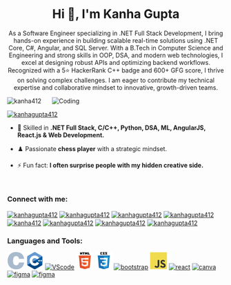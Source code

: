 <h1 align="center">Hi 👋, I'm Kanha Gupta</h1>
<p align="center">As a Software Engineer specializing in .NET Full Stack Development, I bring hands-on experience in building scalable real-time solutions using .NET Core, C#, Angular, and SQL Server. With a B.Tech in Computer Science and Engineering and strong skills in OOP, DSA, and modern web technologies, I excel at designing robust APIs and optimizing backend workflows. Recognized with a 5⭐ HackerRank C++ badge and 600+ GFG score, I thrive on solving complex challenges. I am eager to contribute my technical expertise and collaborative mindset to innovative, growth-driven teams.</p>

<img align="right" alt="Coding" width="400" src="https://github.com/Kanha412/Kanha412/assets/85762282/f5c801db-6ad9-4ec8-85fa-f93f41a526f0">


<p align="left"> <img src="https://komarev.com/ghpvc/?username=kanha412&label=Profile%20views&color=ff4747&style=plastic" alt="kanha412" /> </p>

<p align="left"> <a href="https://twitter.com/kanhagupta412" target="blank"><img src="https://img.shields.io/twitter/follow/kanhagupta412?logo=twitter&style=for-the-badge" alt="kanhagupta412" /></a> </p>
<!-- <p align="left"> <a href="https://chess.com/member/kanhagupta412" target="blank"><img src="https://img.shields.io/twitter/follow/kanhagupta412?logo=twitter&style=for-the-badge" alt="kanhagupta412" /></a> </p> -->

- 💬 Skilled in **.NET Full Stack, C/C++, Python, DSA, ML, AngularJS, React.js & Web Development.**

- ♟️ Passionate **chess player** with a strategic mindset.

- ⚡ Fun fact: **I often surprise people with my hidden creative side.**

<br>
<h3 align="left">Connect with me:</h3>
<p align="left">
<a href="https://twitter.com/kanhagupta412" target="blank"><img align="center" src="https://raw.githubusercontent.com/rahuldkjain/github-profile-readme-generator/master/src/images/icons/Social/twitter.svg" alt="kanhagupta412" height="30" width="40" /></a>
<a href="https://linkedin.com/in/kanhagupta412" target="blank"><img align="center" src="https://raw.githubusercontent.com/rahuldkjain/github-profile-readme-generator/master/src/images/icons/Social/linked-in-alt.svg" alt="kanhagupta412" height="30" width="40" /></a>
<a href="https://fb.com/kanhagupta412" target="blank"><img align="center" src="https://raw.githubusercontent.com/rahuldkjain/github-profile-readme-generator/master/src/images/icons/Social/facebook.svg" alt="kanhagupta412" height="30" width="40" /></a>
<a href="https://instagram.com/kanhagupta412" target="blank"><img align="center" src="https://raw.githubusercontent.com/rahuldkjain/github-profile-readme-generator/master/src/images/icons/Social/instagram.svg" alt="kanhagupta412" height="30" width="40" /></a>
<a href="https://www.codechef.com/users/kanha412" target="blank"><img align="center" src="https://cdn.jsdelivr.net/npm/simple-icons@3.1.0/icons/codechef.svg" alt="kanha412" height="30" width="40" /></a>
<a href="https://www.hackerrank.com/kanhagupta412" target="blank"><img align="center" src="https://raw.githubusercontent.com/rahuldkjain/github-profile-readme-generator/master/src/images/icons/Social/hackerrank.svg" alt="kanhagupta412" height="30" width="40" /></a>
<a href="https://www.leetcode.com/kanhagupta412" target="blank"><img align="center" src="https://raw.githubusercontent.com/rahuldkjain/github-profile-readme-generator/master/src/images/icons/Social/leet-code.svg" alt="kanhagupta412" height="30" width="40" /></a>
<a href="https://auth.geeksforgeeks.org/user/kanhagupta412" target="blank"><img align="center" src="https://raw.githubusercontent.com/rahuldkjain/github-profile-readme-generator/master/src/images/icons/Social/geeks-for-geeks.svg" alt="kanhagupta412" height="30" width="40" /></a>
</p>

<h3 align="left">Languages and Tools:</h3>
<p align="left"> 
<a href="https://www.cprogramming.com/" target="_blank" rel="noreferrer"><img src="https://raw.githubusercontent.com/devicons/devicon/master/icons/c/c-original.svg" alt="c" width="40" height="40"/></a>
<a href="https://www.w3schools.com/cpp/" target="_blank" rel="noreferrer"><img src="https://raw.githubusercontent.com/devicons/devicon/master/icons/cplusplus/cplusplus-original.svg" alt="c++" width="40" height="40"/></a>
<a href="https://code.visualstudio.com" target="_blank" rel="noreferrer"><img src="https://github.com/Kanha412/Kanha412/assets/85762282/81b86f30-8925-4987-b271-f23ce99c2ecf" alt="VScode" width="40" height="40"/></a>
<a href="https://www.w3.org/html/" target="_blank" rel="noreferrer"><img src="https://raw.githubusercontent.com/devicons/devicon/master/icons/html5/html5-original-wordmark.svg" alt="html5" width="40" height="40"/></a>
<a href="https://www.w3schools.com/css/" target="_blank" rel="noreferrer"><img src="https://raw.githubusercontent.com/devicons/devicon/master/icons/css3/css3-original-wordmark.svg" alt="css3" width="40" height="40"/></a>
<a href="https://getbootstrap.com" target="_blank" rel="noreferrer"><img src="https://github.com/Kanha412/Kanha412/assets/85762282/f9f74bdd-bef7-495d-b545-bac55d1ab07a" alt="bootstrap" width="40" height="40"/></a>
<a href="https://developer.mozilla.org/en-US/docs/Web/JavaScript" target="_blank" rel="noreferrer"><img src="https://raw.githubusercontent.com/devicons/devicon/master/icons/javascript/javascript-original.svg" alt="javascript" width="40" height="40"/></a>
<a href="https://react.dev" target="_blank" rel="noreferrer"><img src="https://cdn.worldvectorlogo.com/logos/react-2.svg" alt="react" width="40" height="40"/></a>
<a href="https://www.canva.com" target="_blank" rel="noreferrer"><img src="https://github.com/Kanha412/Kanha412/assets/85762282/a3f93053-703e-4008-990f-28a0763e3d3c" alt="canva" width="40" height="40"/></a>
<a href="https://www.figma.com" target="_blank" rel="noreferrer"><img src="https://github.com/Kanha412/Kanha412/assets/85762282/e042edde-9ec2-429f-a5f9-0eef5ed85b73" alt="figma" width="40" height="40"/></a>
<a href="https://colab.research.google.com/" target="_blank" rel="noreferrer"><img src="https://github.com/Kanha412/Kanha412/assets/85762282/3452f0c8-5354-4576-a1bc-5d83c71af4bf" alt="figma" width="40" height="40"/></a>
</p>
